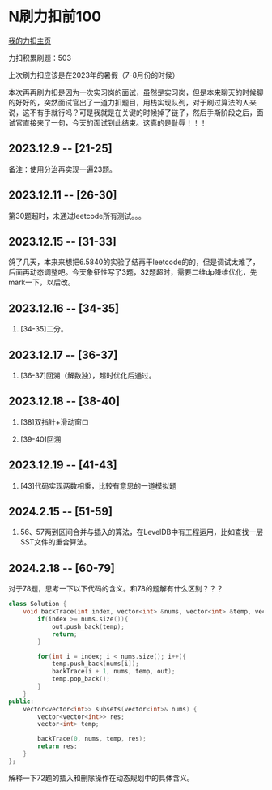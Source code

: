 # N刷力扣前100
[我的力扣主页](https://leetcode.cn/u/vvizardly-haibthfp/)

力扣积累刷题：503

上次刷力扣应该是在2023年的暑假（7-8月份的时候）

本次再再刷力扣是因为一次实习岗的面试，虽然是实习岗，但是本来聊天的时候聊的好好的，突然面试官出了一道力扣题目，用栈实现队列，对于刷过算法的人来说，这不有手就行吗？可是我就是在关键的时候掉了链子，然后手斯阶段之后，面试官直接来了一句，今天的面试到此结束。这真的是耻辱！！！

## 2023.12.9 -- [21-25]

备注：使用分治再实现一遍23题。

## 2023.12.11 -- [26-30]

第30题超时，未通过leetcode所有测试。。。

## 2023.12.15 -- [31-33]

鸽了几天，本来来想把6.5840的实验了结再干leetcode的的，但是调试太难了，后面再动态调整吧。今天象征性写了3题，32题超时，需要二维dp降维优化，先mark一下，以后改。

## 2023.12.16 -- [34-35]

1. [34-35]二分。

## 2023.12.17 -- [36-37]

1. [36-37]回溯（解数独），超时优化后通过。

## 2023.12.18 -- [38-40]

1. [38]双指针+滑动窗口

2. [39-40]回溯

## 2023.12.19 -- [41-43]

1. [43]代码实现两数相乘，比较有意思的一道模拟题

## 2024.2.15 -- [51-59]

1. 56、57两到区间合并与插入的算法，在LevelDB中有工程运用，比如查找一层SST文件的重合算法。

## 2024.2.18 -- [60-79]

对于78题，思考一下以下代码的含义。和78的题解有什么区别？？？

```cpp
class Solution {
    void backTrace(int index, vector<int> &nums, vector<int> &temp, vector<vector<int>> &out){
        if(index >= nums.size()){
            out.push_back(temp);
            return;
        }

        for(int i = index; i < nums.size(); i++){
            temp.push_back(nums[i]);
            backTrace(i + 1, nums, temp, out);
            temp.pop_back();
        }
    }
public:
    vector<vector<int>> subsets(vector<int>& nums) {
        vector<vector<int>> res;
        vector<int> temp;

        backTrace(0, nums, temp, res);
        return res;
    }
};
```

解释一下72题的插入和删除操作在动态规划中的具体含义。
